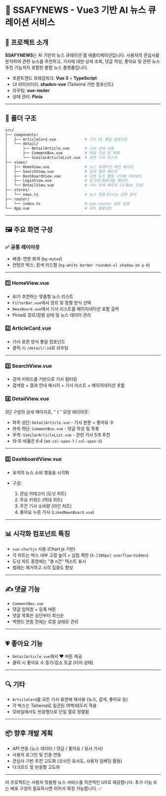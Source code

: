 # 📰 SSAFYNEWS - Vue3 기반 AI 뉴스 큐레이션 서비스

## 🧩 프로젝트 소개

**SSAFYNEWS**는 AI 기반의 뉴스 큐레이션 웹 애플리케이션입니다. 사용자의 관심사를 분석하여 관련 뉴스를 추천하고, 기사에 대한 상세 조회, 댓글 작성, 좋아요 및 관련 뉴스 추천 기능까지 포함한 통합 뉴스 플랫폼입니다.

* 프론트엔드 프레임워크: **Vue 3** + **TypeScript**
* UI 라이브러리: **shadcn-vue** (Tailwind 기반 컴포넌트)
* 라우팅: **vue-router**
* 상태 관리: **Pinia**

---

## 📁 폴더 구조

```bash
src/
├── components/
│   ├── ArticleCard.vue             # 기사 UI 통일 컴포넌트
│   └── detail/
│       ├── DetailArticle.vue       # 기사 상세 내용
│       ├── CommentBox.vue          # 댓글 작성 및 목록
│       └── SimilarArticleList.vue  # 관련 기사 리스트
├── views/
│   ├── HomeView.vue                # 뉴스 큐레이션 메인 페이지
│   ├── SearchView.vue              # 검색 결과 페이지
│   ├── DashboardView.vue           # 나의 뉴스 활동 시각화 대시보드
│   ├── LoginView.vue               # 로그인/회원가입 페이지
│   └── DetailView.vue              # 기사 상세 페이지 (3-Box 구성)
├── stores/
│   └── news.ts                     # 뉴스 관련 Pinia 상태 관리
├── router/
│   └── index.ts                    # vue-router 경로 설정
└── App.vue                         # 루트 컴포넌트
```

---

## 🖼️ 주요 화면 구성

### ✅ 공통 레이아웃

* 배경: 연한 회색 (`bg-muted`)
* 컨텐츠 박스: 흰색 카드형 (`bg-white border rounded-xl shadow-sm p-6`)

---

### 1️⃣ HomeView\.vue

* AI가 추천하는 맞춤형 뉴스 리스트
* `FilterBar.vue`에서 장르 및 정렬 방식 선택
* `NewsBoard.vue`에서 기사 리스트를 페이지네이션 포함 출력
* Pinia로 장르/정렬 상태 및 뉴스 데이터 관리

### 2️⃣ ArticleCard.vue

* 기사 표현 방식 통일 컴포넌트
* 클릭 시 `/detail/:id`로 라우팅

---

### 3️⃣ SearchView\.vue

* 검색 키워드를 기반으로 기사 필터링
* 검색창 + 결과 안내 메시지 + 기사 리스트 + 페이지네이션 포함

### 4️⃣ DetailView\.vue

3단 구성의 상세 페이지로, "ㅓ" 모양 레이아웃:

* 좌측 상단: `DetailArticle.vue` - 기사 본문 + 좋아요 수
* 좌측 하단: `CommentBox.vue` - 댓글 작성 및 목록
* 우측: `SimilarArticleList.vue` - 관련 기사 5개 추천
* 좌:우 비율은 6:4 (`md:col-span-7` / `col-span-5`)

---

### 5️⃣ DashboardView\.vue

* 유저의 뉴스 소비 행동을 시각화
* 구성:

  1. 관심 카테고리 (도넛 차트)
  2. 주요 키워드 (막대 차트)
  3. 주간 기사 소비량 (라인 차트)
  4. 좋아요 누른 기사 (`LikedNewsBoard.vue`)

---

## 📊 시각화 컴포넌트 특징

* `vue-chartjs` 사용 (Chart.js 기반)
* 각 차트는 박스 내부 고정 높이 + 넘침 제한 (`h-[300px] overflow-hidden`)
* 도넛 차트 중앙에는 "총 n건" 텍스트 표시
* 범례는 제거하고 시각 집중도 향상

---

## ✍️ 댓글 기능

* `CommentBox.vue`
* 댓글 입력창 + 등록 버튼
* 댓글 목록은 상단부터 최신순
* 백엔드 연동 전에는 로컬 상태로 관리

---

## 💗 좋아요 기능

* `DetailArticle.vue`에서 ❤️ 버튼 제공
* 클릭 시 좋아요 수 증가/감소 토글 (더미 상태)

---

## 🔍 기타

* `ArticleCard`를 모든 기사 표현에 재사용 (뉴스, 검색, 좋아요 등)
* 각 박스는 Tailwind로 일관된 여백/테두리 적용
* 모바일에서도 반응형으로 단일 열로 정렬됨

---

## 📦 향후 개발 계획

* API 연동 (뉴스 데이터 / 댓글 / 좋아요 / 유사 기사)
* 사용자 로그인 및 인증 연동
* 관심사 기반 추천 고도화 (코사인 유사도, 사용자 임베딩 활용)
* 다크모드 및 반응형 고도화

---

이 프로젝트는 사용자 맞춤형 뉴스 서비스를 직관적인 UX로 제공합니다.
추가 기능 또는 배포 구성이 필요하시면 이어서 확장 가능합니다. ✅
